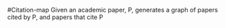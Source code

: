 #Citation-map
Given an academic paper, P, generates a graph of papers cited by P, and papers that cite P